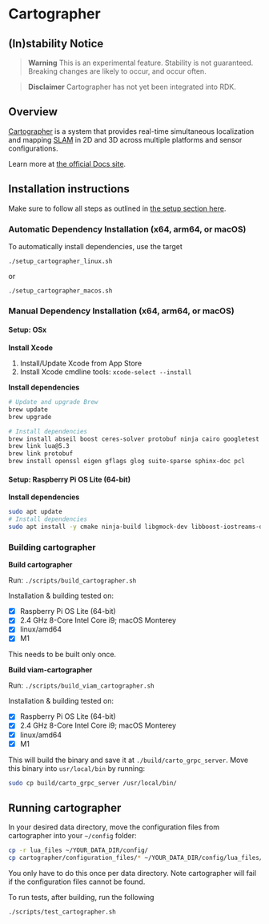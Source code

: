 # Cartographer


## (In)stability Notice
> **Warning**
> This is an experimental feature. Stability is not guaranteed. Breaking changes are likely to occur, and occur often.

> **Disclaimer**
> Cartographer has not yet been integrated into RDK.

## Overview
[Cartographer](https://github.com/cartographer-project/cartographer) is a system that provides real-time simultaneous localization
and mapping [SLAM](https://en.wikipedia.org/wiki/Simultaneous_localization_and_mapping) in 2D and 3D across multiple platforms and sensor
configurations.


Learn more at [the official Docs site](https://google-cartographer.readthedocs.io).

## Installation instructions
Make sure to follow all steps as outlined in [the setup section here](../../README.md#setup). 

### Automatic Dependency Installation (x64, arm64, or macOS)
To automatically install dependencies, use the target 
```
./setup_cartographer_linux.sh
```
or
```
./setup_cartographer_macos.sh
```
### Manual Dependency Installation (x64, arm64, or macOS)

#### Setup: OSx

**Install Xcode**
1. Install/Update Xcode from App Store
1. Install Xcode cmdline tools: `xcode-select --install`

**Install dependencies**
```bash
# Update and upgrade Brew
brew update
brew upgrade
```

```bash
# Install dependencies
brew install abseil boost ceres-solver protobuf ninja cairo googletest lua@5.3
brew link lua@5.3
brew link protobuf
brew install openssl eigen gflags glog suite-sparse sphinx-doc pcl

```


#### Setup: Raspberry Pi OS Lite (64-bit)

**Install dependencies**
```bash
sudo apt update
# Install dependencies
sudo apt install -y cmake ninja-build libgmock-dev libboost-iostreams-dev liblua5.3-dev libcairo2-dev python3-sphinx libabsl-dev libceres-dev libprotobuf-dev protobuf-compiler libpcl-dev
 ```

 ### Building cartographer
**Build cartographer**

Run: `./scripts/build_cartographer.sh`

Installation & building tested on:
- [X] Raspberry Pi OS Lite (64-bit)
- [X] 2.4 GHz 8-Core Intel Core i9; macOS Monterey
- [X] linux/amd64
- [X] M1

This needs to be built only once.

**Build viam-cartographer**

Run: `./scripts/build_viam_cartographer.sh`

Installation & building tested on:
- [X] Raspberry Pi OS Lite (64-bit)
- [X] 2.4 GHz 8-Core Intel Core i9; macOS Monterey
- [X] linux/amd64
- [X] M1

This will build the binary and save it at `./build/carto_grpc_server`. Move this binary into `usr/local/bin` by running:
```bash
sudo cp build/carto_grpc_server /usr/local/bin/
```

## Running cartographer

In your desired data directory, move the configuration files from cartographer into your `~/config` folder:  
```bash
cp -r lua_files ~/YOUR_DATA_DIR/config/
cp cartographer/configuration_files/* ~/YOUR_DATA_DIR/config/lua_files/
```
You only have to do this once per data directory. Note cartographer will fail if the configuration files cannot be found.

To run tests, after building, run the following
```bash
./scripts/test_cartographer.sh
```
